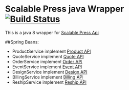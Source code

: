 # Scalable Press java Wrapper [![Build Status](https://travis-ci.org/gcauchis/ScalablePress4J.svg?branch=master)](https://travis-ci.org/gcauchis/ScalablePress4J)

This is a java 8 wrapper for [Scalable Press Api](https://scalablepress.com/docs/)

##Spring Beans:
- ProductService implement [Product API](https://scalablepress.com/docs/#product-api)
- QuoteService implement [Quote API](https://scalablepress.com/docs/#quote-api)
- OrderService implement [Order API](https://scalablepress.com/docs/#order-api)
- EventService implement [Event API](https://scalablepress.com/docs/#event-api)
- DesignService implement [Design  API](https://scalablepress.com/docs/#design-api)
- BillingService implement [Billing  API](https://scalablepress.com/docs/#billing-api)
- ReshipService implement [Reship  API](https://scalablepress.com/docs/#reship-api)
